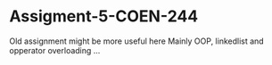 # Assigment-5-COEN-244
Old assignment might be more useful here 
Mainly OOP, linkedlist and opperator overloading ...
